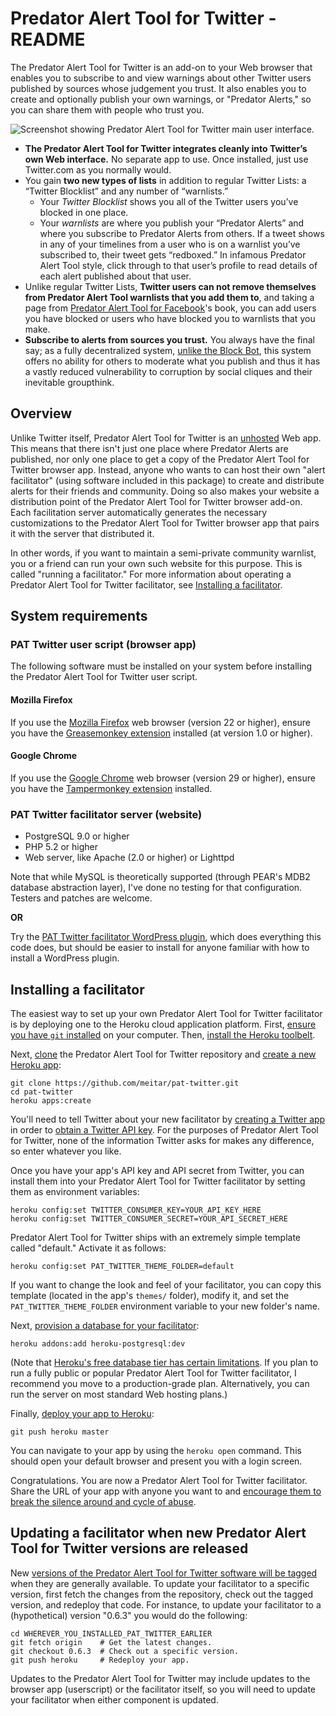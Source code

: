 # Predator Alert Tool for Twitter - README

The Predator Alert Tool for Twitter is an add-on to your Web browser that enables you to subscribe to and view warnings about other Twitter users published by sources whose judgement you trust. It also enables you to create and optionally publish your own warnings, or "Predator Alerts," so you can share them with people who trust you.

![Screenshot showing Predator Alert Tool for Twitter main user interface.](http://maymay.net/blog/wp-content/uploads/2014/05/predator-alert-tool-for-twitter-mockup.png)

* **The Predator Alert Tool for Twitter integrates cleanly into Twitter’s own Web interface.** No separate app to use. Once installed, just use Twitter.com as you normally would.
* You gain **two new types of lists** in addition to regular Twitter Lists: a “Twitter Blocklist” and any number of “warnlists.”
    * Your *Twitter Blocklist* shows you all of the Twitter users you’ve blocked in one place.
    * Your *warnlists* are where you publish your “Predator Alerts” and where you subscribe to Predator Alerts from others. If a tweet shows in any of your timelines from a user who is on a warnlist you’ve subscribed to, their tweet gets “redboxed.” In infamous Predator Alert Tool style, click through to that user’s profile to read details of each alert published about that user.
* Unlike regular Twitter Lists, **Twitter users can not remove themselves from Predator Alert Tool warnlists that you add them to**, and taking a page from [Predator Alert Tool for Facebook](https://github.com/meitar/pat-facebook/#readme)'s book, you can add users you have blocked or users who have blocked you to warnlists that you make.
* **Subscribe to alerts from sources you trust.** You always have the final say; as a fully decentralized system, [unlike the Block Bot](http://days.maybemaimed.com/post/76147235230/brainstorm-predator-alert-tool-for-craigslist), this system offers no ability for others to moderate what you publish and thus it has a vastly reduced vulnerability to corruption by social cliques and their inevitable groupthink.

## Overview

Unlike Twitter itself, Predator Alert Tool for Twitter is an [unhosted](http://unhosted.org/) Web app. This means that there isn't just one place where Predator Alerts are published, nor only one place to get a copy of the Predator Alert Tool for Twitter browser app. Instead, anyone who wants to can host their own "alert facilitator" (using software included in this package) to create and distribute alerts for their friends and community. Doing so also makes your website a distribution point of the Predator Alert Tool for Twitter browser add-on. Each facilitation server automatically generates the necessary customizations to the Predator Alert Tool for Twitter browser app that pairs it with the server that distributed it.

In other words, if you want to maintain a semi-private community warnlist, you or a friend can run your own such website for this purpose. This is called "running a facilitator." For more information about operating a Predator Alert Tool for Twitter facilitator, see [Installing a facilitator](#installing-a-facilitator).

## System requirements

### PAT Twitter user script (browser app)

The following software must be installed on your system before installing the Predator Alert Tool for Twitter user script.

#### Mozilla Firefox

If you use the [Mozilla Firefox](http://getfirefox.com/) web browser (version 22 or higher), ensure you have the [Greasemonkey extension](https://addons.mozilla.org/en-US/firefox/addon/greasemonkey/) installed (at version 1.0 or higher).

#### Google Chrome

If you use the [Google Chrome](https://chrome.google.com/) web browser (version 29 or higher), ensure you have the [Tampermonkey extension](https://chrome.google.com/webstore/detail/tampermonkey/dhdgffkkebhmkfjojejmpbldmpobfkfo) installed.

### PAT Twitter facilitator server (website)

* PostgreSQL 9.0 or higher
* PHP 5.2 or higher
* Web server, like Apache (2.0 or higher) or Lighttpd

Note that while MySQL is theoretically supported (through PEAR's MDB2 database abstraction layer), I've done no testing for that configuration. Testers and patches are welcome.

**OR**

Try the [PAT Twitter facilitator WordPress plugin](https://wordpress.org/plugins/wp-pat-twitter), which does everything this code does, but should be easier to install for anyone familiar with how to install a WordPress plugin.

## Installing a facilitator

The easiest way to set up your own Predator Alert Tool for Twitter facilitator is by deploying one to the Heroku cloud application platform. First, [ensure you have `git` installed](https://help.github.com/articles/set-up-git) on your computer. Then, [install the Heroku toolbelt](https://toolbelt.heroku.com/).

Next, [clone](http://git-scm.com/book/en/Git-Basics-Getting-a-Git-Repository#Cloning-an-Existing-Repository) the Predator Alert Tool for Twitter repository and [create a new Heroku app](https://devcenter.heroku.com/articles/creating-apps):

    git clone https://github.com/meitar/pat-twitter.git
    cd pat-twitter
    heroku apps:create

You'll need to tell Twitter about your new facilitator by [creating a Twitter app](https://twitter.com/login?redirect_after_login=https%3A//apps.twitter.com/app/new) in order to [obtain a Twitter API key](https://dev.twitter.com/docs/faq#7447). For the purposes of Predator Alert Tool for Twitter, none of the information Twitter asks for makes any difference, so enter whatever you like.

Once you have your app's API key and API secret from Twitter, you can install them into your Predator Alert Tool for Twitter facilitator by setting them as environment variables:

    heroku config:set TWITTER_CONSUMER_KEY=YOUR_API_KEY_HERE
    heroku config:set TWITTER_CONSUMER_SECRET=YOUR_API_SECRET_HERE

Predator Alert Tool for Twitter ships with an extremely simple template called "default." Activate it as follows:

    heroku config:set PAT_TWITTER_THEME_FOLDER=default

If you want to change the look and feel of your facilitator, you can copy this template (located in the app's `themes/` folder), modify it, and set the `PAT_TWITTER_THEME_FOLDER` environment variable to your new folder's name.

Next, [provision a database for your facilitator](https://devcenter.heroku.com/articles/heroku-postgresql#provisioning-the-add-on):

    heroku addons:add heroku-postgresql:dev

(Note that [Heroku's free database tier has certain limitations](https://devcenter.heroku.com/articles/heroku-postgres-plans). If you plan to run a fully public or popular Predator Alert Tool for Twitter facilitator, I recommend you move to a production-grade plan. Alternatively, you can run the server on most standard Web hosting plans.)

Finally, [deploy your app to Heroku](https://devcenter.heroku.com/articles/git#deploying-code):

    git push heroku master

You can navigate to your app by using the `heroku open` command. This should open your default browser and present you with a login screen.

Congratulations. You are now a Predator Alert Tool for Twitter facilitator. Share the URL of your app with anyone you want to and [encourage them to break the silence around and cycle of abuse](https://github.com/meitar/pat-facebook/wiki/How-to-help).

## Updating a facilitator when new Predator Alert Tool for Twitter versions are released

New [versions of the Predator Alert Tool for Twitter software will be tagged](https://github.com/meitar/pat-twitter/releases) when they are generally available. To update your facilitator to a specific version, first fetch the changes from the repository, check out the tagged version, and redeploy that code. For instance, to update your facilitator to a (hypothetical) version "0.6.3" you would do the following:

    cd WHEREVER_YOU_INSTALLED_PAT_TWITTER_EARLIER
    git fetch origin    # Get the latest changes.
    git checkout 0.6.3  # Check out a specific version.
    git push heroku     # Redeploy your app.

Updates to the Predator Alert Tool for Twitter may include updates to the browser app (userscript) or the facilitator itself, so you will need to update your facilitator when either component is updated.
